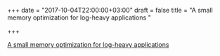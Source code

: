 +++
date = "2017-10-04T22:00:00+03:00"
draft = false
title = "A small memory optimization for log-heavy applications  "

+++

<p><a href="http://agniva.me/go/2017/10/03/improving-log-write.html">A small memory optimization for log-heavy applications  </a></p>
